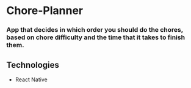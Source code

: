 # Chore-Planner

### App that decides in which order you should do the chores, based on chore difficulty and the time that it takes to finish them.

## Technologies
* React Native
